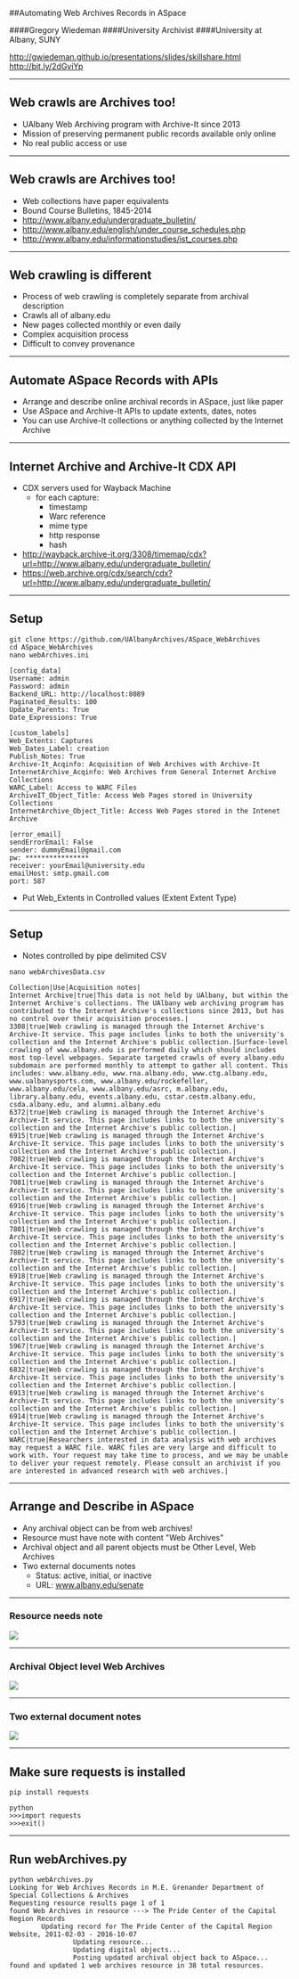 ##Automating Web Archives Records in ASpace

####Gregory Wiedeman
####University Archivist
####University at Albany, SUNY

http://gwiedeman.github.io/presentations/slides/skillshare.html
http://bit.ly/2dGviYp

---

## Web crawls are Archives too!

* UAlbany Web Archiving program with Archive-It since 2013
* Mission of preserving permanent public records available only online
* No real public access or use

---

## Web crawls are Archives too!

* Web collections have paper equivalents
* Bound Course Bulletins, 1845-2014
* http://www.albany.edu/undergraduate_bulletin/
* http://www.albany.edu/english/under_course_schedules.php
* http://www.albany.edu/informationstudies/ist_courses.php

---

## Web crawling is different

* Process of web crawling is completely separate from archival description
* Crawls all of albany.edu
* New pages collected monthly or even daily
* Complex acquisition process
* Difficult to convey provenance

---

## Automate ASpace Records with APIs

* Arrange and describe online archival records in ASpace, just like paper
* Use ASpace and Archive-It APIs to update extents, dates, notes
* You can use Archive-It collections or anything collected by the Internet Archive

---

## Internet Archive and Archive-It CDX API

* CDX servers used for Wayback Machine
	* for each capture:
		* timestamp
		* Warc reference
		* mime type
		* http response
		* hash
* http://wayback.archive-it.org/3308/timemap/cdx?url=http://www.albany.edu/undergraduate_bulletin/
* https://web.archive.org/cdx/search/cdx?url=http://www.albany.edu/undergraduate_bulletin/

---

## Setup

~~~~
git clone https://github.com/UAlbanyArchives/ASpace_WebArchives
cd ASpace_WebArchives
nano webArchives.ini
~~~~

~~~~
[config_data]
Username: admin
Password: admin
Backend_URL: http://localhost:8089
Paginated_Results: 100
Update_Parents: True
Date_Expressions: True

[custom_labels]
Web_Extents: Captures
Web_Dates_Label: creation
Publish_Notes: True
Archive-It_Acqinfo: Acquisition of Web Archives with Archive-It
InternetArchive_Acqinfo: Web Archives from General Internet Archive Collections
WARC_Label: Access to WARC Files
ArchiveIT_Object_Title: Access Web Pages stored in University Collections
InternetArchive_Object_Title: Access Web Pages stored in the Intenet Archive

[error_email]
sendErrorEmail: False
sender: dummyEmail@gmail.com
pw: ****************
receiver: yourEmail@university.edu
emailHost: smtp.gmail.com
port: 587
~~~~
* Put Web_Extents in Controlled values (Extent Extent Type)


---

## Setup

* Notes controlled by pipe delimited CSV

~~~~
nano webArchivesData.csv
~~~~

~~~~
Collection|Use|Acquisition notes|
Internet Archive|true|This data is not held by UAlbany, but within the Internet Archive's collections. The UAlbany web archiving program has contributed to the Internet Archive's collections since 2013, but has no control over their acquisition processes.|
3308|true|Web crawling is managed through the Internet Archive's Archive-It service. This page includes links to both the university's collection and the Internet Archive's public collection.|Surface-level crawling of www.albany.edu is performed daily which should includes most top-level webpages. Separate targeted crawls of every albany.edu subdomain are performed monthly to attempt to gather all content. This includes: www.albany.edu, www.rna.albany.edu, www.ctg.albany.edu, www.ualbanysports.com, www.albany.edu/rockefeller, www.albany.edu/cela, www.albany.edu/asrc, m.albany.edu, library.albany.edu, events.albany.edu, cstar.cestm.albany.edu, csda.albany.edu, and alumni.albany.edu
6372|true|Web crawling is managed through the Internet Archive's Archive-It service. This page includes links to both the university's collection and the Internet Archive's public collection.|
6915|true|Web crawling is managed through the Internet Archive's Archive-It service. This page includes links to both the university's collection and the Internet Archive's public collection.|
7082|true|Web crawling is managed through the Internet Archive's Archive-It service. This page includes links to both the university's collection and the Internet Archive's public collection.|
7081|true|Web crawling is managed through the Internet Archive's Archive-It service. This page includes links to both the university's collection and the Internet Archive's public collection.|
6916|true|Web crawling is managed through the Internet Archive's Archive-It service. This page includes links to both the university's collection and the Internet Archive's public collection.|
7801|true|Web crawling is managed through the Internet Archive's Archive-It service. This page includes links to both the university's collection and the Internet Archive's public collection.|
7802|true|Web crawling is managed through the Internet Archive's Archive-It service. This page includes links to both the university's collection and the Internet Archive's public collection.|
6918|true|Web crawling is managed through the Internet Archive's Archive-It service. This page includes links to both the university's collection and the Internet Archive's public collection.|
6917|true|Web crawling is managed through the Internet Archive's Archive-It service. This page includes links to both the university's collection and the Internet Archive's public collection.|
5793|true|Web crawling is managed through the Internet Archive's Archive-It service. This page includes links to both the university's collection and the Internet Archive's public collection.|
5967|true|Web crawling is managed through the Internet Archive's Archive-It service. This page includes links to both the university's collection and the Internet Archive's public collection.|
6832|true|Web crawling is managed through the Internet Archive's Archive-It service. This page includes links to both the university's collection and the Internet Archive's public collection.|
6913|true|Web crawling is managed through the Internet Archive's Archive-It service. This page includes links to both the university's collection and the Internet Archive's public collection.|
6914|true|Web crawling is managed through the Internet Archive's Archive-It service. This page includes links to both the university's collection and the Internet Archive's public collection.|
WARC|true|Researchers interested in data analysis with web archives may request a WARC file. WARC files are very large and difficult to work with. Your request may take time to process, and we may be unable to deliver your request remotely. Please consult an archivist if you are interested in advanced research with web archives.|
~~~~

---

## Arrange and Describe in ASpace

* Any archival object can be from web archives!
* Resource must have <phystech> note with content "Web Archives"
* Archival object and all parent objects must be Other Level, Web Archives
* Two external documents notes
	* Status: active, initial, or inactive
	* URL: www.albany.edu/senate

---

### Resource needs <phystech> note

<img src="img-ss/phystech.png"/>

---

### Archival Object level Web Archives

<img src="img-ss/otherLevel.png"/>

---

### Two external document notes

<img src="img-ss/externalDocs.png"/>

---

## Make sure requests is installed

~~~~
pip install requests
~~~~

~~~~
python
>>>import requests
>>>exit()
~~~~

---

## Run webArchives.py

~~~~
python webArchives.py
Looking for Web Archives Records in M.E. Grenander Department of Special Collections & Archives
Requesting resource results page 1 of 1
found Web Archives in resource ---> The Pride Center of the Capital Region Records
        Updating record for The Pride Center of the Capital Region Website, 2011-02-03 - 2016-10-07
                Updating resource...
                Updating digital objects...
                Posting updated archival object back to ASpace...
found and updated 1 web archives resource in 38 total resources.
~~~~
